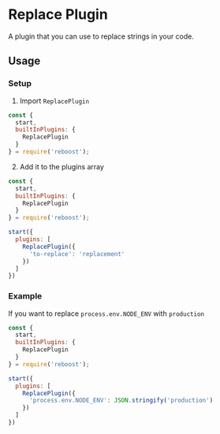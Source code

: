 # Replace Plugin
A plugin that you can use to replace strings in your code.

## Usage
### Setup
1. Import `ReplacePlugin`
```js
const {
  start,
  builtInPlugins: {
    ReplacePlugin
  }
} = require('reboost');
```
2. Add it to the plugins array
```js
const {
  start,
  builtInPlugins: {
    ReplacePlugin
  }
} = require('reboost');

start({
  plugins: [
    ReplacePlugin({
      'to-replace': 'replacement'
    })
  ]
})
```

### Example
If you want to replace `process.env.NODE_ENV` with `production`
```js
const {
  start,
  builtInPlugins: {
    ReplacePlugin
  }
} = require('reboost');

start({
  plugins: [
    ReplacePlugin({
      'process.env.NODE_ENV': JSON.stringify('production')
    })
  ]
})
```
